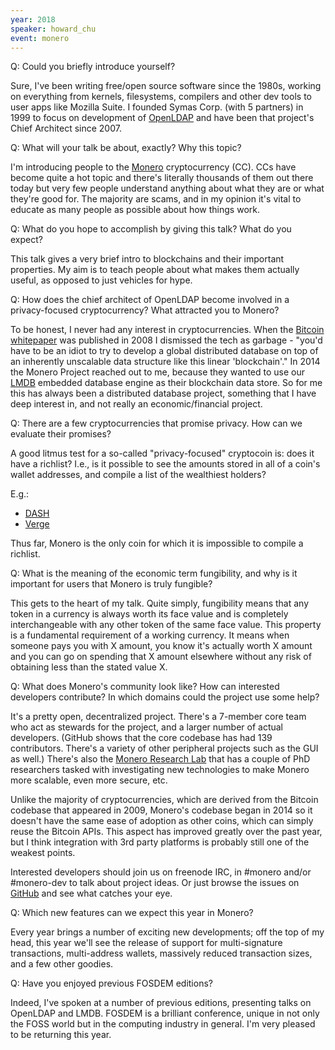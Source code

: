```yaml
---
year: 2018
speaker: howard_chu 
event: monero 
---
```


Q: Could you briefly introduce yourself?

Sure, I've been writing free/open source software since the 1980s, working on everything from kernels, filesystems, compilers and other dev tools to user apps like Mozilla Suite. I founded Symas Corp. (with 5 partners) in 1999 to focus on development of [OpenLDAP](https://www.openldap.org/) and have been that project's Chief Architect since 2007.

Q: What will your talk be about, exactly? Why this topic?

I'm introducing people to the [Monero](https://getmonero.org/) cryptocurrency (CC). CCs have become quite a hot topic and there's literally thousands of them out there today but very few people understand anything about what they are or what they're good for. The majority are scams, and in my opinion it's vital to educate as many people as possible about how things work.

Q: What do you hope to accomplish by giving this talk? What do you expect?

This talk gives a very brief intro to blockchains and their important properties. My aim is to teach people about what makes them actually useful, as opposed to just vehicles for hype.

Q: How does the chief architect of OpenLDAP become involved in a privacy-focused cryptocurrency? What attracted you to Monero?

To be honest, I never had any interest in cryptocurrencies. When the [Bitcoin whitepaper](https://bitcoin.org/bitcoin.pdf) was published in 2008 I dismissed the tech as garbage - "you'd have to be an idiot to try to develop a global distributed database on top of an inherently unscalable data structure like this linear 'blockchain'." In 2014 the Monero Project reached out to me, because they wanted to use our [LMDB](https://symas.com/lmdb/) embedded database engine as their blockchain data store. So for me this has always been a distributed database project, something that I have deep interest in, and not really an economic/financial project.

Q: There are a few cryptocurrencies that promise privacy. How can we evaluate their promises?

A good litmus test for a so-called "privacy-focused" cryptocoin is: does it have a richlist? I.e., is it possible to see the amounts stored in all of a coin's wallet addresses, and compile a list of the wealthiest holders?

E.g.:

  * [DASH](https://bitinfocharts.com/top-100-richest-dash-addresses.html)
  * [Verge](https://verge-blockchain.info/richlist)

Thus far, Monero is the only coin for which it is impossible to compile a richlist. 

Q: What is the meaning of the economic term fungibility, and why is it important for users that Monero is truly fungible?

This gets to the heart of my talk. Quite simply, fungibility means that any token in a currency is always worth its face value and is completely interchangeable with any other token of the same face value. This property is a fundamental requirement of a working currency. It means when someone pays you with X amount, you know it's actually worth X amount and you can go on spending that X amount elsewhere without any risk of obtaining less than the stated value X.

Q: What does Monero's community look like? How can interested developers contribute? In which domains could the project use some help?

It's a pretty open, decentralized project. There's a 7-member core team who act as stewards for the project, and a larger number of actual developers. (GitHub shows that the core codebase has had 139 contributors. There's a variety of other peripheral projects such as the GUI as well.) There's also the [Monero Research Lab](https://lab.getmonero.org/) that has a couple of PhD researchers tasked with investigating new technologies to make Monero more scalable, even more secure, etc.

Unlike the majority of cryptocurrencies, which are derived from the Bitcoin codebase that appeared in 2009, Monero's codebase began in 2014 so it doesn't have the same ease of adoption as other coins, which can simply reuse the Bitcoin APIs. This aspect has improved greatly over the past year, but I think integration with 3rd party platforms is probably still one of the weakest points.

Interested developers should join us on freenode IRC, in #monero and/or #monero-dev to talk about project ideas. Or just browse the issues on [GitHub](https://github.com/monero-project) and see what catches your eye.

Q: Which new features can we expect this year in Monero?

Every year brings a number of exciting new developments; off the top of my head, this year we'll see the release of support for multi-signature transactions, multi-address wallets, massively reduced transaction sizes, and a few other goodies.

Q: Have you enjoyed previous FOSDEM editions?

Indeed, I've spoken at a number of previous editions, presenting talks on OpenLDAP and LMDB. FOSDEM is a brilliant conference, unique in not only the FOSS world but in the computing industry in general. I'm very pleased to be returning this year.
